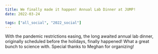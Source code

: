 ```yaml
---
title: We finally made it happen! Annual Lab Dinner at JUMP!
date: 2022-03-24

tags: ["all_social", "2022_social"]
---
```


With the pandemic restrictions easing, the long awaited annual lab dinner, originally scheduled before the holidays, finally happened!  What a great bunch to science with. Special thanks to Meghan for organizing!

<!--more-->

